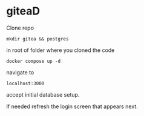 # giteaD

Clone repo

```
mkdir gitea && postgres
```
 in root of folder where you cloned the code


```
docker compose up -d
```

navigate to 

```
localhost:3000
```
accept initial database setup.

If needed refresh the login screen that appears next.